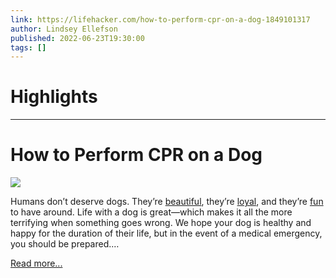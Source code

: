 ```yaml
---
link: https://lifehacker.com/how-to-perform-cpr-on-a-dog-1849101317
author: Lindsey Ellefson
published: 2022-06-23T19:30:00
tags: []
---
```

# Highlights


---
# How to Perform CPR on a Dog
![](https://i.kinja-img.com/gawker-media/image/upload/s--wbyqtq27--/c_fit,fl_progressive,q_80,w_636/7ce737860e6caa41584006d0d2a75a2c.jpg)

Humans don’t deserve dogs. They’re [beautiful](https://lifehacker.com/your-dogs-white-fur-can-be-even-whiter-1848842959), they’re [loyal](https://lifehacker.com/how-to-prepare-your-dog-for-an-extended-separation-1848601512), and they’re [fun](https://lifehacker.com/everything-you-should-know-before-you-bring-a-dog-home-1786968286) to have around. Life with a dog is great—which makes it all the more terrifying when something goes wrong. We hope your dog is healthy and happy for the duration of their life, but in the event of a medical emergency, you should be prepared.…

[Read more...](https://lifehacker.com/how-to-perform-cpr-on-a-dog-1849101317)